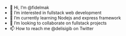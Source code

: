 - 👋 Hi, I’m @fidelmak
- 👀 I’m interested in fullstack web development
- 🌱 I’m currently learning Nodejs and express framework
- 💞️ I’m looking to collaborate on fullstack projects 
- 📫 How to reach me @delisigib on Twitter

<!---
fidelmak/fidelmak is a ✨ special ✨ repository because its `README.md` (this file) appears on your GitHub profile.
You can click the Preview link to take a look at your changes.
--->
